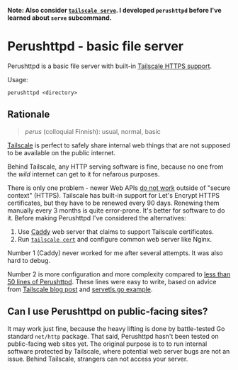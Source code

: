 **Note: Also consider [`tailscale serve`](https://tailscale.com/kb/1242/tailscale-serve). I developed `perushttpd` before I've learned about `serve` subcommand.**

# Perushttpd - basic file server

Perushttpd is a basic file server with built-in [Tailscale HTTPS support](https://tailscale.com/kb/1153/enabling-https).

Usage:

```
perushttpd <directory>
```

## Rationale

> *perus* (colloquial Finnish): usual, normal, basic

[Tailscale](https://tailscale.com/) is perfect to safely share internal web things that are not supposed to be available on the public internet.

Behind Tailscale, any HTTP serving software is fine, because no one from the *wild* internet can get to it for nefarous purposes.

There is only one problem - newer Web APIs [do not work](https://developer.mozilla.org/en-US/docs/Web/Security/Secure_Contexts/features_restricted_to_secure_contexts) outside of "secure context" (HTTPS). Tailscale has built-in support for Let's Encrypt HTTPS certificates, but they have to be renewed every 90 days. Renewing them manually every 3 months is quite error-prone. It's better for software to do it. Before making Perushttpd I've considered the alternatives:

1. Use [Caddy](https://caddyserver.com/) web server that claims to support Tailscale certificates.
2. Run [`tailscale cert`](https://tailscale.com/kb/1080/cli#cert) and configure common web server like Nginx.

Number 1 (Caddy) never worked for me after several attempts. It was also hard to debug.

Number 2 is more configuration and more complexity compared to [less than 50 lines of Perushttpd](https://github.com/shamrin/perushttpd/blob/master/main.go). These lines were easy to write, based on advice from [Tailscale blog post](https://tailscale.com/blog/tls-certs) and [servetls.go example](https://github.com/tailscale/tailscale/blob/main/client/tailscale/example/servetls/servetls.go).

## Can I use Perushttpd on public-facing sites?

It may work just fine, because the heavy lifting is done by battle-tested Go standard `net/http` package. That said, Perushttpd hasn't been tested on public-facing web sites yet. The original purpose is to to run internal software protected by Tailscale, where potential web server bugs are not an issue. Behind Tailscale, strangers can not access your server.

